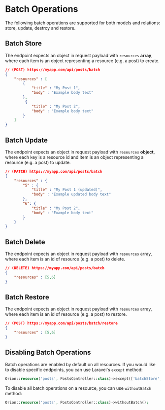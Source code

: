 # Batch Operations

The following batch operations are supported for both models and relations: store, update, destroy and restore.

## Batch Store

The endpoint expects an object in request payload with `resources` **array**, where each item is an object representing a resource (e.g. a post) to create.

```json
// (POST) https://myapp.com/api/posts/batch
{
    "resources" : [
        {
            "title" : "My Post 1",
            "body" : "Example body text"
        },
         {
            "title" : "My Post 2",
            "body" : "Example body text"
        }
    ]
}
```

## Batch Update

The endpoint expects an object in request payload with `resources` **object**, where each key is a resource id and item is an object representing a resource (e.g. a post) to update.

```json
// (PATCH) https://myapp.com/api/posts/batch
{
    "resources" : {
        "5" : {
            "title" : "My Post 1 (updated)",
            "body" : "Example updated body text"
        },
        "6": {
            "title" : "My Post 2",
            "body" : "Example body text"
        }
    }
}
```

## Batch Delete

The endpoint expects an object in request payload with `resources` array, where each item is an id of resource (e.g. a post) to delete.

```json
// (DELETE) https://myapp.com/api/posts/batch
{
    "resources" : [5,6]
}
```

## Batch Restore

The endpoint expects an object in request payload with `resources` array, where each item is an id of resource (e.g. a post) to restore.

```json
// (POST) https://myapp.com/api/posts/batch/restore
{
    "resources" : [5,6]
}
```

## Disabling Batch Operations

Batch operations are enabled by default on all resources. If you would like to disable specific endpoints, you can use Laravel's `except` method:

```php
Orion::resource('posts', PostsController::class)->except(['batchStore', 'batchUpdate']);
```

To disable all batch operations on a resource, you can use `withoutBatch` method:

```php
Orion::resource('posts', PostsController::class)->withoutBatch();
```
